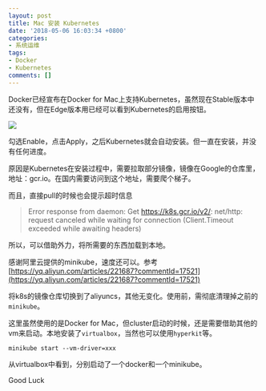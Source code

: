 ```yaml
---
layout: post
title: Mac 安装 Kubernetes
date: '2018-05-06 16:03:34 +0800'
categories:
- 系统运维
tags:
- Docker
- Kubernetes
comments: []
---
```

Docker已经宣布在Docker for Mac上支持Kubernetes，虽然现在Stable版本中还没有，但在Edge版本用已经可以看到Kubernetes的启用按钮。

![](http://xbug.xyz/wp-content/uploads/2018/05/kubernetes-docker-for-mac.png)

勾选Enable，点击Apply，之后Kubernetes就会自动安装。但一直在安装，并没有任何进度。

原因是Kubernetes在安装过程中，需要拉取部分镜像，镜像在Google的仓库里，地址：gcr.io。在国内需要访问到这个地址，需要爬个梯子。

而且，直接pull的时候也会提示超时信息

> Error response from daemon: Get https://k8s.gcr.io/v2/: net/http: request canceled while waiting for connection (Client.Timeout exceeded while awaiting headers)

所以，可以借助外力，将所需要的东西加载到本地。

感谢阿里云提供的minikube，速度还可以。参考 [https://yq.aliyun.com/articles/221687?commentId=17521](https://yq.aliyun.com/articles/221687?commentId=17521)

将k8s的镜像仓库切换到了aliyuncs，其他无变化。使用前，需彻底清理掉之前的`minikube`。

这里虽然使用的是Docker for Mac，但cluster启动的时候，还是需要借助其他的vm来启动。本地安装了`virtualbox`，当然也可以使用`hyperkit`等。

```shell
minikube start --vm-driver=xxx
```

从virtualbox中看到，分别启动了一个docker和一个minikube。

Good Luck
